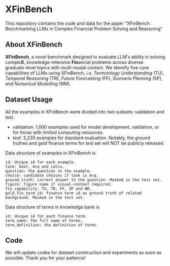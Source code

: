 # XFinBench

This repository contains the code and data for the paper "XFinBench: Benchmarking LLMs in Complex Financial Problem Solving and Reasoning"

## About XFinBench

**XFinBench**, a novel benchmark designed to evaluate LLM's ability in solving comple**X**, knowledge-intensive **Fin**ancial problems across diverse graduate-level topics with multi-modal context. We identify five core capabilities of LLMs using XFinBench, _i.e_, _Terminology Understanding_ (TU), _Temporal Reasoning_ (TR), _Future Forecasting_ (FF), _Scenario Planning_ (SP), and _Numerical Modelling_ (NM).

## Dataset Usage

All the examples in XFinBench were divided into two subsets: validation and test.

* validation: 1,000 examples used for model development, validation, or for those with limited computing resources.
* test: 3,235 examples for standard evaluation. Notably, the ground truthes and gold finance terms for test set will NOT be publicly released.

Data structure of examples in XFinBench is
```
id: Unique id for each example.
task: bool, mcq and calcu.
question: the question in the example.
choice: candidate choices if task is mcq.
ground_truth: correct answer to the question. Masked in the test set.
figure: figure name if visual-context required.
fin_capability: TU, TR, FF, SP and NM.
gold_fin_term_id: finance term id as ground truth of related background. Masked in the test set.
```

Data structure of terms in knowledge bank is
```
id: Unique id for each finance term.
term_name: the full name of terms.
term_definition: the definition of terms.
```

## Code

We will update codes for dataset construction and experiments as soon as possible. Thank you for your patience!
